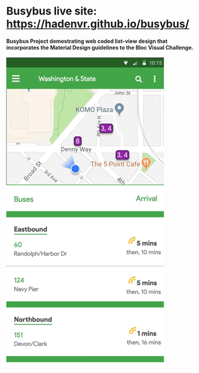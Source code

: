 # Busybus live site: https://hadenvr.github.io/busybus/
#### Busybus Project demostrating web coded list-view design that incorporates the Material Design guidelines to the Bloc Visual Challenge.
![Preview](preview.gif)
